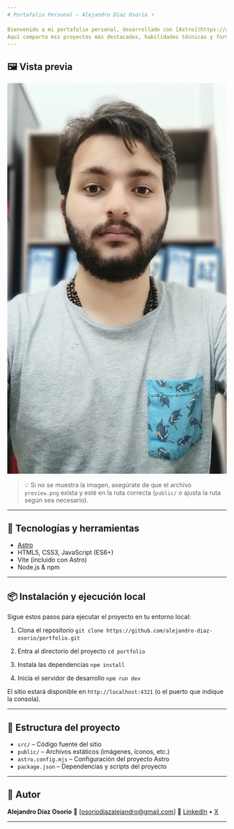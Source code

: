 ```yaml
---
# Portafolio Personal — Alejandro Díaz Osorio ⚡

Bienvenido a mi portafolio personal, desarrollado con [Astro](https://astro.build/).
Aquí comparto mis proyectos más destacados, habilidades técnicas y formas de contacto profesional.
---
```


## 🖼️ Vista previa

![Vista previa del portafolio](./public/profile.jpg)

> 💡 Si no se muestra la imagen, asegúrate de que el archivo `preview.png` exista y esté en la ruta correcta (`public/` o ajusta la ruta según sea necesario).

---

## 🚀 Tecnologías y herramientas

- [Astro](https://astro.build/)
- HTML5, CSS3, JavaScript (ES6+)
- Vite (incluido con Astro)
- Node.js & npm

---

## 📦 Instalación y ejecución local

Sigue estos pasos para ejecutar el proyecto en tu entorno local:

1. Clona el repositorio
   `git clone https://github.com/alejandro-diaz-osorio/portfolio.git`

2. Entra al directorio del proyecto
   `cd portfolio`

3. Instala las dependencias
   `npm install`

4. Inicia el servidor de desarrollo
   `npm run dev`

El sitio estará disponible en `http://localhost:4321` (o el puerto que indique la consola).

---

## 📁 Estructura del proyecto

- `src/` – Código fuente del sitio
- `public/` – Archivos estáticos (imágenes, íconos, etc.)
- `astro.config.mjs` – Configuración del proyecto Astro
- `package.json` – Dependencias y scripts del proyecto

---

## 👤 Autor

**Alejandro Díaz Osorio**
📧 \[[osoriodiazalejandro@gmail.com](mailto:osoriodiazalejandro@gmail.com)]
🔗 [LinkedIn](https://www.linkedin.com/in/alejandro-diaz-osorio) • [X](https://x.com/AlejoLives)

---

